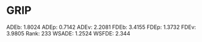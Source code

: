 # GRIP

ADEb: 1.8024
ADEp: 0.7142
ADEv: 2.2081
FDEb: 3.4155
FDEp: 1.3732
FDEv: 3.9805
Rank: 233
WSADE: 1.2524
WSFDE: 2.344